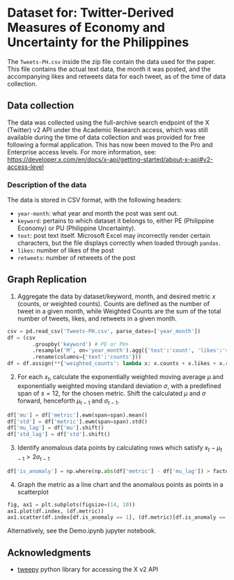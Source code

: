 # Dataset for: Twitter-Derived Measures of Economy and Uncertainty for the Philippines

The `Tweets-PH.csv` inside the zip file contain the data used for the paper. This file contains the actual text data, the month it was posted, and the accompanying likes and retweets data for each tweet, as of the time of data collection.

## Data collection

The data was collected using the full-archive search endpoint of the X (Twitter) v2 API under the Academic Research access, which was still available during the time of data collection and was provided for free following a formal application. This has now been moved to the Pro and Enterprise access levels. For more information, see: https://developer.x.com/en/docs/x-api/getting-started/about-x-api#v2-access-level

### Description of the data

The data is stored in CSV format, with the following headers:
- `year-month`: what year and month the post was sent out.
- `keyword`: pertains to which dataset it belongs to, either PE (Philippine Economy) or PU (Philippine Uncertainty).
- `text`: post text itself. Microsoft Excel may incorrectly render certain characters, but the file displays correctly when loaded through `pandas`.
- `likes`: number of likes of the post
- `retweets`: number of retweets of the post

## Graph Replication
1. Aggregate the data by dataset/keyword, month, and desired metric $x$ (counts, or weighted counts). Counts are defined as the number of tweet in a given month, while Weighted Counts are the sum of the total number of tweets, likes, and retweets in a given month.
```python
csv = pd.read_csv('Tweets-PH.csv', parse_dates=['year_month'])
df = (csv
		.groupby('keyword') # PE or PU+
		.resample('M', on='year_month').agg({'text':'count', 'likes':'sum', 'retweets':'sum'})
		.rename(columns={'text':'counts'}))
df = df.assign(**{'weighted_counts': lambda x: x.counts + x.likes + x.retweets}).reset_index()
```
2. For each $x_t$, calculate the exponentially weighted moving average $\mu$ and exponentially weighted moving standard deviation $\sigma$, with a predefined span of $s=12$, for the chosen metric. Shift the calculated $\mu$ and $\sigma$ forward, henceforth $\mu_{t-1}$ and $\sigma_{t-1}$.
```python
df['mu'] = df['metric'].ewm(span=span).mean()
df['std'] = df['metric'].ewm(span=span).std()
df['mu_lag'] = df['mu'].shift()
df['std_lag'] = df['std'].shift()
```
3. Identify anomalous data points by calculating rows which satisfy $x_t-\mu_{t-1}>2\sigma_{t-1}$
```python
df['is_anomaly'] = np.where(np.abs(df['metric'] - df['mu_lag']) > factor * df['std_lag'], 1, 0)
```
4. Graph the metric as a line chart and the anomalous points as points in a scatterplot
  ```python
fig, ax1 = plt.subplots(figsize=(14, 10))
ax1.plot(df.index, (df.metric))
ax1.scatter(df.index[df.is_anomaly == 1], (df.metric)[df.is_anomaly == 1], marker='o')
```

Alternatively, see the Demo.ipynb jupyter notebook.
## Acknowledgments

* [tweepy](https://www.tweepy.org/) python library for accessing the X v2 API